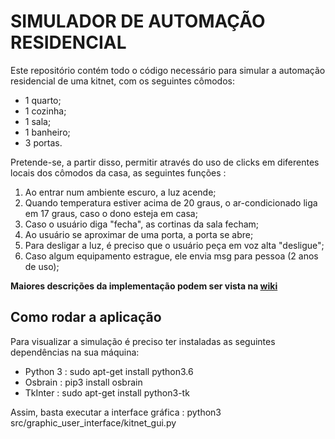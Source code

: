 # SIMULADOR DE AUTOMAÇÃO RESIDENCIAL 

Este repositório contém todo o código necessário para simular a automação residencial de uma kitnet, com os seguintes cômodos:

- 1 quarto;
- 1 cozinha;
- 1 sala;
- 1 banheiro;
- 3 portas.

Pretende-se, a partir disso, permitir através do uso de clicks em diferentes locais dos cômodos da casa, as seguintes funções : 

1. Ao entrar num ambiente escuro, a luz acende;
2. Quando temperatura estiver acima de 20 graus, o ar-condicionado liga em 17 graus, caso o dono esteja em casa;
3. Caso o usuário diga "fecha", as cortinas da sala fecham;
4. Ao usuário se aproximar de uma porta, a porta se abre;
5. Para desligar a luz, é preciso que o usuário peça em voz alta "desligue";
6. Caso algum equipamento estrague, ele envia msg para pessoa (2 anos de uso);

**Maiores descrições da implementação podem ser vista na [wiki](https://github.com/filipetoyoshima/smarthome-multiagents/wiki)**

## Como rodar a aplicação

Para visualizar a simulação é preciso ter instaladas as seguintes dependências na sua máquina: 

* Python 3 : sudo apt-get install python3.6
* Osbrain : pip3 install osbrain
* TkInter : sudo apt-get install python3-tk

Assim, basta executar a interface gráfica : python3 src/graphic_user_interface/kitnet_gui.py
